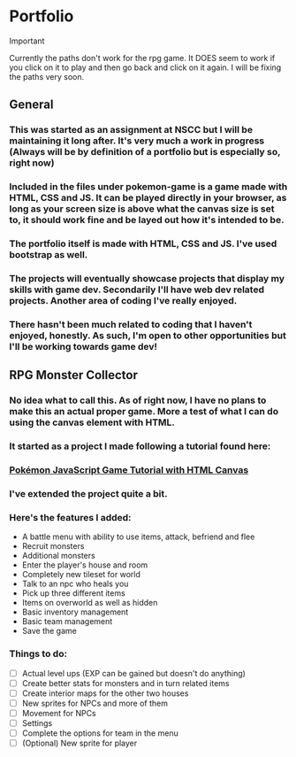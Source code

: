 # Portfolio
> [!important]
> Currently the paths don't work for the rpg game. It DOES seem to work if you click on it to play and then go back and click on it again. I will be fixing the paths very soon.
## General
### This was started as an assignment at NSCC but I will be maintaining it long after. It's very much a work in progress (Always will be by definition of a portfolio but is especially so, right now)
### Included in the files under pokemon-game is a game made with HTML, CSS and JS. It can be played directly in your browser, as long as your screen size is above what the canvas size is set to, it should work fine and be layed out how it's intended to be.
### The portfolio itself is made with HTML, CSS and JS. I've used bootstrap as well. 
### The projects will eventually showcase projects that display my skills with game dev. Secondarily I'll have web dev related projects. Another area of coding I've really enjoyed. 
### There hasn't been much related to coding that I haven't enjoyed, honestly. As such, I'm open to other opportunities but I'll be working towards game dev!
## RPG Monster Collector
### No idea what to call this. As of right now, I have no plans to make this an actual proper game. More a test of what I can do using the canvas element with HTML.
### It started as a project I made following a tutorial found here: 
### [Pokémon JavaScript Game Tutorial with HTML Canvas](https://www.youtube.com/watch?v=yP5DKzriqXA&t=7135s)
### I've extended the project quite a bit.
### Here's the features I added:
- A battle menu with ability to use items, attack, befriend and flee
- Recruit monsters
- Additional monsters
- Enter the player's house and room
- Completely new tileset for world
- Talk to an npc who heals you
- Pick up three different items
- Items on overworld as well as hidden
- Basic inventory management
- Basic team management
- Save the game
### Things to do:
- [ ] Actual level ups (EXP can be gained but doesn't do anything)
- [ ] Create better stats for monsters and in turn related items
- [ ] Create interior maps for the other two houses
- [ ] New sprites for NPCs and more of them
- [ ] Movement for NPCs
- [ ] Settings
- [ ] Complete the options for team in the menu
- [ ] \(Optional) New sprite for player
